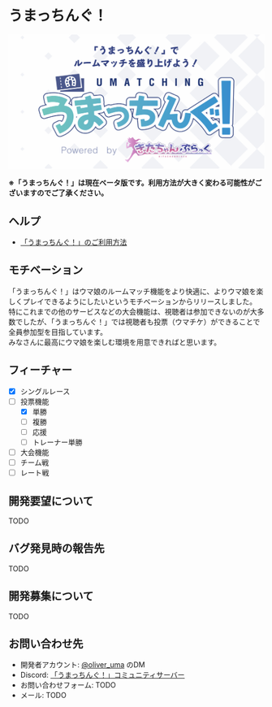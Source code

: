 # うまっちんぐ！
![ogp](docs/images/ogp.jpg)

**※「うまっちんぐ！」は現在ベータ版です。利用方法が大きく変わる可能性がございますのでご了承ください。**

## ヘルプ
- [「うまっちんぐ！」のご利用方法](docs/how-to/README.md)

## モチベーション
「うまっちんぐ！」はウマ娘のルームマッチ機能をより快適に、よりウマ娘を楽しくプレイできるようにしたいというモチベーションからリリースしました。  
特にこれまでの他のサービスなどの大会機能は、視聴者は参加できないのが大多数でしたが、「うまっちんぐ！」では視聴者も投票（ウマチケ）ができることで全員参加型を目指しています。  
みなさんに最高にウマ娘を楽しむ環境を用意できればと思います。

## フィーチャー

- [x] シングルレース
- [ ] 投票機能
    - [x] 単勝
    - [ ] 複勝
    - [ ] 応援 
    - [ ] トレーナー単勝
- [ ] 大会機能
- [ ] チーム戦
- [ ] レート戦

## 開発要望について
TODO

## バグ発見時の報告先
TODO

## 開発募集について
TODO

## お問い合わせ先
- 開発者アカウント: [@oliver_uma](https://twitter.com/oliver_uma) のDM
- Discord: [「うまっちんぐ！」コミュニティサーバー](https://discord.gg/DFCZF5Pd2x)
- お問い合わせフォーム: TODO
- メール: TODO